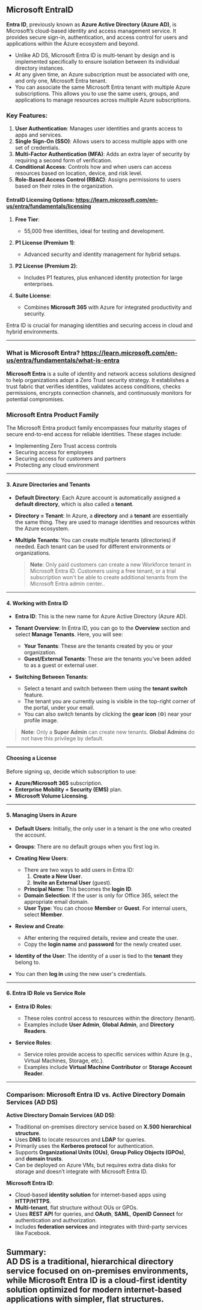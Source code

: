 ## Microsoft EntraID 
**Entra ID**, previously known as **Azure Active Directory (Azure AD)**, is Microsoft’s cloud-based identity and access management service. It provides secure sign-in, authentication, and access control for users and applications within the Azure ecosystem and beyond. 

- Unlike AD DS, Microsoft Entra ID is multi-tenant by design and is implemented specifically to ensure isolation between its individual directory instances.
- At any given time, an Azure subscription must be associated with one, and only one, Microsoft Entra tenant.
- You can associate the same Microsoft Entra tenant with multiple Azure subscriptions. This allows you to use the same users, groups, and applications to manage resources across multiple Azure subscriptions.

### Key Features:
1. **User Authentication**: Manages user identities and grants access to apps and services.
2. **Single Sign-On (SSO)**: Allows users to access multiple apps with one set of credentials.
3. **Multi-Factor Authentication (MFA)**: Adds an extra layer of security by requiring a second form of verification.
4. **Conditional Access**: Controls how and when users can access resources based on location, device, and risk level.
5. **Role-Based Access Control (RBAC)**: Assigns permissions to users based on their roles in the organization.
   
#### **EntraID Licensing Options**: https://learn.microsoft.com/en-us/entra/fundamentals/licensing
1. **Free Tier**: 
   - 55,000 free identities, ideal for testing and development.

2. **P1 License (Premium 1)**:
   - Advanced security and identity management for hybrid setups.

3. **P2 License (Premium 2)**:
   - Includes P1 features, plus enhanced identity protection for large enterprises.

4. **Suite License**: 
   - Combines **Microsoft 365** with Azure for integrated productivity and security.


Entra ID is crucial for managing identities and securing access in cloud and hybrid environments.

---

### What is Microsoft Entra? https://learn.microsoft.com/en-us/entra/fundamentals/what-is-entra

**Microsoft Entra** is a suite of identity and network access solutions designed to help organizations adopt a Zero Trust security strategy. It establishes a trust fabric that verifies identities, validates access conditions, checks permissions, encrypts connection channels, and continuously monitors for potential compromises.

### **Microsoft Entra Product Family**

The Microsoft Entra product family encompasses four maturity stages of secure end-to-end access for reliable identities. These stages include:
- Implementing Zero Trust access controls
- Securing access for employees
- Securing access for customers and partners
- Protecting any cloud environment


---

#### **3. Azure Directories and Tenants**
- **Default Directory**: Each Azure account is automatically assigned a **default directory**, which is also called a **tenant**.
- **Directory = Tenant**: In Azure, a **directory** and a **tenant** are essentially the same thing. They are used to manage identities and resources within the Azure ecosystem.
- **Multiple Tenants**: You can create multiple tenants (directories) if needed. Each tenant can be used for different environments or organizations.

   > **Note**: Only paid customers can create a new Workforce tenant in Microsoft Entra ID. Customers using a free tenant, or a trial subscription won't be able to create additional tenants from the Microsoft Entra admin center..

---

#### **4. Working with Entra ID**
   - **Entra ID**: This is the new name for Azure Active Directory (Azure AD).
   - **Tenant Overview**: In Entra ID, you can go to the **Overview** section and select **Manage Tenants**. Here, you will see:
     - **Your Tenants**: These are the tenants created by you or your organization.
     - **Guest/External Tenants**: These are the tenants you've been added to as a guest or external user.

   - **Switching Between Tenants**: 
     - Select a tenant and switch between them using the **tenant switch** feature. 
     - The tenant you are currently using is visible in the top-right corner of the portal, under your email.
     - You can also switch tenants by clicking the **gear icon** (⚙) near your profile image.

   > **Note**: Only a **Super Admin** can create new tenants. **Global Admins** do not have this privilege by default.

---

#### **Choosing a License**
Before signing up, decide which subscription to use:
- **Azure/Microsoft 365** subscription.
- **Enterprise Mobility + Security (EMS)** plan.
- **Microsoft Volume Licensing**.


---

#### **5. Managing Users in Azure**
   - **Default Users**: Initially, the only user in a tenant is the one who created the account.
   - **Groups**: There are no default groups when you first log in.
   
   - **Creating New Users**: 
     - There are two ways to add users in Entra ID: 
       1. **Create a New User**.
       2. **Invite an External User** (guest).
     - **Principal Name**: This becomes the **login ID**.
     - **Domain Selection**: If the user is only for Office 365, select the appropriate email domain.
     - **User Type**: You can choose **Member** or **Guest**. For internal users, select **Member**.

   - **Review and Create**:
     - After entering the required details, review and create the user.
     - Copy the **login name** and **password** for the newly created user.
   
   - **Identity of the User**: The identity of a user is tied to the **tenant** they belong to.
   - You can then **log in** using the new user's credentials.

---

#### **6. Entra ID Role vs Service Role**
   - **Entra ID Roles**:
     - These roles control access to resources within the directory (tenant).
     - Examples include **User Admin**, **Global Admin**, and **Directory Readers**.
   
   - **Service Roles**:
     - Service roles provide access to specific services within Azure (e.g., Virtual Machines, Storage, etc.).
     - Examples include **Virtual Machine Contributor** or **Storage Account Reader**.

---

### **Comparison: Microsoft Entra ID vs. Active Directory Domain Services (AD DS)**

**Active Directory Domain Services (AD DS)**:
- Traditional on-premises directory service based on **X.500 hierarchical structure**.
- Uses **DNS** to locate resources and **LDAP** for queries.
- Primarily uses the **Kerberos protocol** for authentication.
- Supports **Organizational Units (OUs)**, **Group Policy Objects (GPOs)**, and **domain trusts**.
- Can be deployed on Azure VMs, but requires extra data disks for storage and doesn’t integrate with Microsoft Entra ID.

**Microsoft Entra ID**:
- Cloud-based **identity solution** for internet-based apps using **HTTP/HTTPS**.
- **Multi-tenant**, flat structure without OUs or GPOs.
- Uses **REST API** for queries, and **OAuth**, **SAML**, **OpenID Connect** for authentication and authorization.
- Includes **federation services** and integrates with third-party services like Facebook.

**Summary**:  
AD DS is a traditional, hierarchical directory service focused on on-premises environments, while Microsoft Entra ID is a cloud-first identity solution optimized for modern internet-based applications with simpler, flat structures.
---
